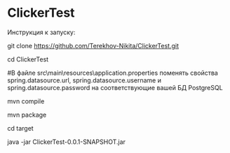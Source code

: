 # ClickerTest
Инструкция к запуску:

git clone https://github.com/Terekhov-Nikita/ClickerTest.git

cd ClickerTest

#В файле src\main\resources\application.properties поменять свойства spring.datasource.url, spring.datasource.username и spring.datasource.password на соответствующие вашей БД PostgreSQL

mvn compile

mvn package

cd target

java -jar ClickerTest-0.0.1-SNAPSHOT.jar
